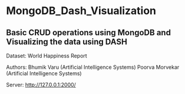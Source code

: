 # MongoDB_Dash_Visualization
 Basic CRUD operations using MongoDB and Visualizing the data using DASH
-----------------------------------------------------------------------------------
Dataset:
World Happiness Report

Authors:
Bhumik Varu (Artificial Intelligence Systems)
Poorva Morvekar (Artificial Intelligence Systems)

Server:
http://127.0.0.1:2000/
